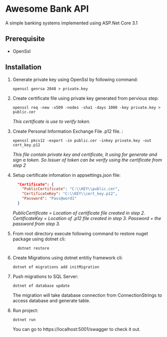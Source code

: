 
# Awesome Bank API
A simple banking systems implemented using ASP.Net Core 3.1

## Prerequisite
- OpenSsl

## Installation
 1. Generate private key using OpenSsl by following command:
	```
	openssl genrsa 2048 > private.key
	```

 2. Create certificate file using private key generated from pervious step:
	```
	openssl req -new -x509 -nodes -sha1 -days 1000 -key private.key > public.cer
	```
	*This certificate is use to verify token.*

 3. Create Personal Information Exchange File .p12 file. :
	```
	openssl pkcs12 -export -in public.cer -inkey private.key -out cert_key.p12
	```
	*This file contain private key and certificate, It using for generate and sign a token. So Issuer of token can be verify using the certificate from step 2*
 4. Setup certificate infomation in appsettings.json file:
	```json
	  "Certificate": {
	    "PublicCertificate": "C:\\KEY\\public.cer",
	    "CertificateKey": "C:\\KEY\\cert_key.p12",
	    "Password": "Pass@word1"
	  }
	```
	*PublicCertificate = Location of certificate file created in step 2.
	CertificateKey = Location of .p12 file created in step 3.
	Password = the password from step 3.*

 5. From root directory execute following command to restore nuget package using dotnet cli:
	```
	  dotnet restore
	```	

 6. Create Migrations using dotnet entitiy framework cli:
	```
	dotnet ef migrations add initMigration
	```	
 7. Push migrations to SQL Server:
	```
	dotnet ef database update
	```	
	The migration will take database connection from ConnectionStrings to access database and generate table.
	

 8. Run project:
	```
	dotnet run
	```	
	You can go to https://localhost:5001/swagger to check it out.